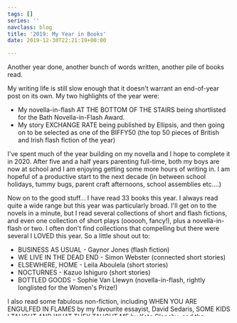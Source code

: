 ```yaml
---
tags: []
series: ''
navclass: blog
title: '2019: My Year in Books'
date: 2019-12-30T22:21:19+00:00

---
```

Another year done, another bunch of words written, another pile of books read.

My writing life is still slow enough that it doesn't warrant an end-of-year post on its own. My two highlights of the year were:

* My novella-in-flash AT THE BOTTOM OF THE STAIRS being shortlisted for the Bath Novella-in-Flash Award.
* My story EXCHANGE RATE being published by Ellipsis, and then going on to be selected as one of the BIFFY50 (the top 50 pieces of British and Irish flash fiction of the year)

I've spent much of the year building on my novella and I hope to complete it in 2020. After five and a half years parenting full-time, both my boys are now at school and I am enjoying getting some more hours of writing in. I am hopeful of a productive start to the next decade (in between school holidays, tummy bugs, parent craft afternoons, school assemblies etc....)

Now on to the good stuff... I have read 33 books this year. I always read quite a wide range but this year was particularly broad. I'll get on to the novels in a minute, but I read several collections of short and flash fictions, and even one collection of short plays (oooooh, fancy!), plus a novella-in-flash or two. I often don't find collections that compelling but there were several I LOVED this year. So a little shout out to:

* BUSINESS AS USUAL  - Gaynor Jones (flash fiction)
* WE LIVE IN THE DEAD END  - Simon Webster (connected short stories)
* ELSEWHERE, HOME - Leila Aboulela (short stories)
* NOCTURNES - Kazuo Ishiguro (short stories)
* BOTTLED GOODS  - Sophie Van Llewyn (novella-in-flash, rightly longlisted for the Women's Prize!)

I also read some fabulous non-fiction, including WHEN YOU ARE ENGULFED IN FLAMES  by my favourite essayist, David Sedaris, SOME KIDS I TAUGHT AND WHAT THEY TAUGHT ME by Kate Clanchy ,and the heartbreaking, must-read memoir of a dying doctor, WHEN BREATH BECOMES AIR by Paul Kalanathi. All brilliant.

On to the novels. In chronological order:

 1. BLAME - Jeff Abbot
 2. THE GARDEN OF SMALL BEGINNINGS - Abbi Waxman
 3. EDITH'S DIARY - Patricia Highsmith
 4. APPLE AND RAIN - Sarah Crossan
 5. SEE WHAT I HAVE DONE  - Sarah Schmidt
 6. OUR ENDLESS NUMBERED DAYS  - Claire Fuller
 7. THE MYSTERY OF THE THREE QUARTERS - Sophie Hannah
 8. KIM - Rudyard Kipling
 9. THE WATER CURE - Sophie Mackintosh
10. COMING FROM BEHIND  - Howard Jacobson
11. THE SECRET ADVERSARY  - Agatha Christie
12. HOW DO YOU LIKE ME NOW? - Holly Bourne
13. THE EYRE AFFAIR  - Jasper Fforde
14. MOONRISE  - Sarah Crossan
15. THE POISONWOOD BIBLE - Barbara Kingsolver
16. THE TWO LIVES OF LOUIS AND LOUISE - Julie Cohen
17. POSTERN OF FATE  - Agatha Christie
18. US - David Nicholls
19. THEY CAME TO BAGHDAD - Agatha Christie
20. HEART OF DARKNESS - Joseph Conrad
21. DEATH COMES AS THE END  - Agatha Christie
22. WHEN GOD WAS A RABBIT - Sarah Winman

Of these, I wasn't too keen on KIM, but the only ones I actively dislike were POSTERN OF FATE and HEART OF DARKNESS. I have been trying to catch up with the Agatha Christie books I don't already know, but I'm sad I read POSTERN. It was rambling, repetitve and confused. It was also her last book - probably written when she had early-stage dementia. It's interesting that a book about central Africa should be my other least-favourite because my book of the year was also set there and about colonialism and missionaries and all sorts of other things I would never have thought I'd enjoy reading about...

**My Novel of the Year: THE POISONWOOD BIBLE  by Barbara Kingsolver.** So breath-takingly beautiful, I literally had to stop and let some sentences sink in. Interesting and devastating and brilliant.

**Second place goes to MOONRISE by Sarah Crossan.** I love Sarah Crossan's free-verse style books. They are so raw and moving and simple. As somebody who campaigns against the death penalty, I found this horrific and gripping and very human.

**My top three is rounded off by OUR ENDLESS NUMBERED DAYS by Claire Fuller.** It is a tense, claustrophobic, psychological drama, but not a typical crime or horror book. It has a brilliant premise and is carried out so, so well.

**Honourable mentions to THE WATER CURE, US, and WHEN GOD WAS A RABBIT. (And if we were including all my reads in the awards, then WHEN BREATH BECOMES AIR  would probably be in the Top 3, and BOTTLED GOODS an honourable mention.)**

There we have it. I have a very exciting pile of books waiting to be read in 2020. What were your top reads of this year?